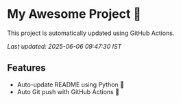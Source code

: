 # My Awesome Project 🚀

This project is automatically updated using GitHub Actions.

_Last updated: 2025-06-06 09:47:30 IST_

## Features
- Auto-update README using Python 🐍
- Auto Git push with GitHub Actions 🤖

